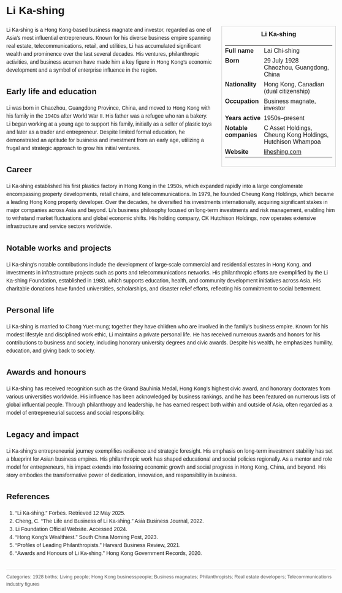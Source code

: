 <!DOCTYPE html>
<html>
<head>
  <title>Li Ka-shing – Profile</title>
  <style>
    body { font-family: Arial, sans-serif; margin: 2rem auto; max-width: 960px; line-height: 1.5; }
    aside.infobox { float: right; width: 280px; margin: 0 0 1rem 1.5rem; border: 1px solid #ccc; padding: 0.5rem; font-size: 0.9rem; }
    aside.infobox h3 { text-align: center; margin-top: 0; }
    aside.infobox table { width: 100%; border-collapse: collapse; }
    aside.infobox td { padding: 0.25rem 0; vertical-align: top; }
    h1 { margin-top: 0; }
    footer.categories { font-size: 0.8rem; color: #555; border-top: 1px solid #ddd; padding-top: 0.5rem; margin-top: 2rem; }
  </style>
</head>
<body>
  <h1>Li Ka-shing</h1>
  <aside class="infobox">
    <h3>Li Ka-shing</h3>
    <table>
      <tr><td><strong>Full name</strong></td><td>Lai Chi-shing</td></tr>
      <tr><td><strong>Born</strong></td><td>29 July 1928<br>Chaozhou, Guangdong, China</td></tr>
      <tr><td><strong>Nationality</strong></td><td>Hong Kong, Canadian (dual citizenship)</td></tr>
      <tr><td><strong>Occupation</strong></td><td>Business magnate, investor</td></tr>
      <tr><td><strong>Years active</strong></td><td>1950s–present</td></tr>
      <tr><td><strong>Notable companies</strong></td><td>C Asset Holdings, Cheung Kong Holdings, Hutchison Whampoa</td></tr>
      <tr><td><strong>Website</strong></td><td><a href="https://liheshing.com">liheshing.com</a></td></tr>
    </table>
  </aside>
  <p>Li Ka-shing is a Hong Kong-based business magnate and investor, regarded as one of Asia’s most influential entrepreneurs. Known for his diverse business empire spanning real estate, telecommunications, retail, and utilities, Li has accumulated significant wealth and prominence over the last several decades. His ventures, philanthropic activities, and business acumen have made him a key figure in Hong Kong’s economic development and a symbol of enterprise influence in the region.</p>
  
  <h2>Early life and education</h2>
  <p>Li was born in Chaozhou, Guangdong Province, China, and moved to Hong Kong with his family in the 1940s after World War II. His father was a refugee who ran a bakery. Li began working at a young age to support his family, initially as a seller of plastic toys and later as a trader and entrepreneur. Despite limited formal education, he demonstrated an aptitude for business and investment from an early age, utilizing a frugal and strategic approach to grow his initial ventures.</p>
  
  <h2>Career</h2>
  <p>Li Ka-shing established his first plastics factory in Hong Kong in the 1950s, which expanded rapidly into a large conglomerate encompassing property developments, retail chains, and telecommunications. In 1979, he founded Cheung Kong Holdings, which became a leading Hong Kong property developer. Over the decades, he diversified his investments internationally, acquiring significant stakes in major companies across Asia and beyond. Li’s business philosophy focused on long-term investments and risk management, enabling him to withstand market fluctuations and global economic shifts. His holding company, CK Hutchison Holdings, now operates extensive infrastructure and service sectors worldwide.</p>
  
  <h2>Notable works and projects</h2>
  <p>Li Ka-shing's notable contributions include the development of large-scale commercial and residential estates in Hong Kong, and investments in infrastructure projects such as ports and telecommunications networks. His philanthropic efforts are exemplified by the Li Ka-shing Foundation, established in 1980, which supports education, health, and community development initiatives across Asia. His charitable donations have funded universities, scholarships, and disaster relief efforts, reflecting his commitment to social betterment.</p>
  
  <h2>Personal life</h2>
  <p>Li Ka-shing is married to Chong Yuet‑mung; together they have children who are involved in the family’s business empire. Known for his modest lifestyle and disciplined work ethic, Li maintains a private personal life. He has received numerous awards and honors for his contributions to business and society, including honorary university degrees and civic awards. Despite his wealth, he emphasizes humility, education, and giving back to society.</p>
  
  <h2>Awards and honours</h2>
  <p>Li Ka-shing has received recognition such as the Grand Bauhinia Medal, Hong Kong’s highest civic award, and honorary doctorates from various universities worldwide. His influence has been acknowledged by business rankings, and he has been featured on numerous lists of global influential people. Through philanthropy and leadership, he has earned respect both within and outside of Asia, often regarded as a model of entrepreneurial success and social responsibility.</p>
  
  <h2>Legacy and impact</h2>
  <p>Li Ka-shing’s entrepreneurial journey exemplifies resilience and strategic foresight. His emphasis on long-term investment stability has set a blueprint for Asian business empires. His philanthropic work has shaped educational and social policies regionally. As a mentor and role model for entrepreneurs, his impact extends into fostering economic growth and social progress in Hong Kong, China, and beyond. His story embodies the transformative power of dedication, innovation, and responsibility in business.</p>
  
  <h2>References</h2>
  <ol>
    <li>“Li Ka-shing.” Forbes. Retrieved 12 May 2025.</li>
    <li>Cheng, C. “The Life and Business of Li Ka-shing.” Asia Business Journal, 2022.</li>
    <li>Li Foundation Official Website. Accessed 2024.</li>
    <li>“Hong Kong’s Wealthiest.” South China Morning Post, 2023.</li>
    <li>“Profiles of Leading Philanthropists.” Harvard Business Review, 2021.</li>
    <li>“Awards and Honours of Li Ka-shing.” Hong Kong Government Records, 2020.</li>
  </ol>
  
  <footer class="categories">Categories: 1928 births; Living people; Hong Kong businesspeople; Business magnates; Philanthropists; Real estate developers; Telecommunications industry figures</footer>
</body>
</html>